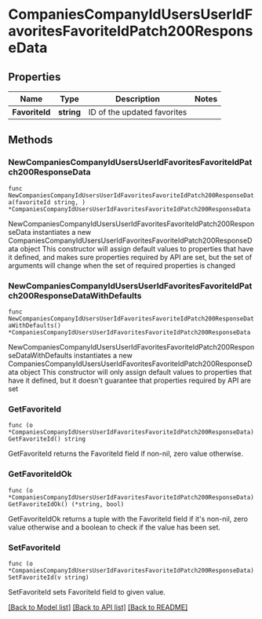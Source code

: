# CompaniesCompanyIdUsersUserIdFavoritesFavoriteIdPatch200ResponseData

## Properties

Name | Type | Description | Notes
------------ | ------------- | ------------- | -------------
**FavoriteId** | **string** | ID of the updated favorites | 

## Methods

### NewCompaniesCompanyIdUsersUserIdFavoritesFavoriteIdPatch200ResponseData

`func NewCompaniesCompanyIdUsersUserIdFavoritesFavoriteIdPatch200ResponseData(favoriteId string, ) *CompaniesCompanyIdUsersUserIdFavoritesFavoriteIdPatch200ResponseData`

NewCompaniesCompanyIdUsersUserIdFavoritesFavoriteIdPatch200ResponseData instantiates a new CompaniesCompanyIdUsersUserIdFavoritesFavoriteIdPatch200ResponseData object
This constructor will assign default values to properties that have it defined,
and makes sure properties required by API are set, but the set of arguments
will change when the set of required properties is changed

### NewCompaniesCompanyIdUsersUserIdFavoritesFavoriteIdPatch200ResponseDataWithDefaults

`func NewCompaniesCompanyIdUsersUserIdFavoritesFavoriteIdPatch200ResponseDataWithDefaults() *CompaniesCompanyIdUsersUserIdFavoritesFavoriteIdPatch200ResponseData`

NewCompaniesCompanyIdUsersUserIdFavoritesFavoriteIdPatch200ResponseDataWithDefaults instantiates a new CompaniesCompanyIdUsersUserIdFavoritesFavoriteIdPatch200ResponseData object
This constructor will only assign default values to properties that have it defined,
but it doesn't guarantee that properties required by API are set

### GetFavoriteId

`func (o *CompaniesCompanyIdUsersUserIdFavoritesFavoriteIdPatch200ResponseData) GetFavoriteId() string`

GetFavoriteId returns the FavoriteId field if non-nil, zero value otherwise.

### GetFavoriteIdOk

`func (o *CompaniesCompanyIdUsersUserIdFavoritesFavoriteIdPatch200ResponseData) GetFavoriteIdOk() (*string, bool)`

GetFavoriteIdOk returns a tuple with the FavoriteId field if it's non-nil, zero value otherwise
and a boolean to check if the value has been set.

### SetFavoriteId

`func (o *CompaniesCompanyIdUsersUserIdFavoritesFavoriteIdPatch200ResponseData) SetFavoriteId(v string)`

SetFavoriteId sets FavoriteId field to given value.



[[Back to Model list]](../README.md#documentation-for-models) [[Back to API list]](../README.md#documentation-for-api-endpoints) [[Back to README]](../README.md)


